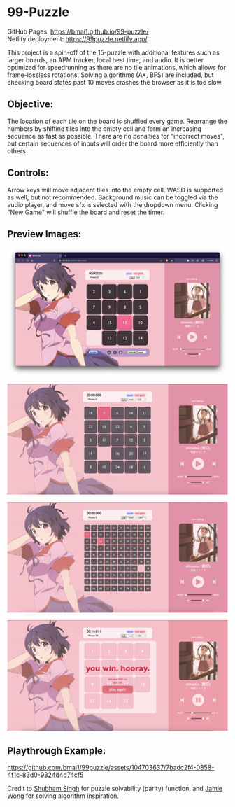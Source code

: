 # 99-Puzzle
GitHub Pages:  https://bmai1.github.io/99-puzzle/
<br>
Netlify deployment: https://99puzzle.netlify.app/

This project is a spin-off of the 15-puzzle with additional features such as larger boards, an APM tracker, local best time, and audio.
It is better optimized for speedrunning as there are no tile animations, which allows for frame-lossless rotations. Solving algorithms (A*, BFS) are included, but checking board states past 10 moves crashes the browser as it is too slow.


## Objective: 
The location of each tile on the board is shuffled every game. Rearrange the numbers by shifting tiles into the empty cell and form an increasing sequence as fast as possible. There are no penalties for "incorrect moves", but certain sequences of inputs will order the board more efficiently than others.

## Controls: 
Arrow keys will move adjacent tiles into the empty cell. WASD is supported as well, but not recommended. Background music
can be toggled via the audio player, and move sfx is selected with the dropdown menu. Clicking "New Game" will shuffle the
board and reset the timer. 


## Preview Images:

![demo](/preview/browserview.png)

![demo 5x5 board](/preview/demo5x5.png)

![demo 10x10 board](/preview/demo10x10.png)

![demo victory popup](/preview/demo_stats.png)

## Playthrough Example: 

https://github.com/bmai1/99puzzle/assets/104703637/7badc2f4-0858-4f1c-83d0-9324d4d74cf5

Credit to [Shubham Singh](https://github.com/imshubhamsingh/15-puzzle/commit/e016ad30a9560d2450618a99e9e5b218123f50ae#diff-8478a7bac0240dc851826c916a23b44e3e318bf3e480424aea77d533e1d770fe) for puzzle solvability (parity) function, and [Jamie Wong](https://github.com/jlfwong/fifteen-puzzle) for solving algorithm inspiration.
